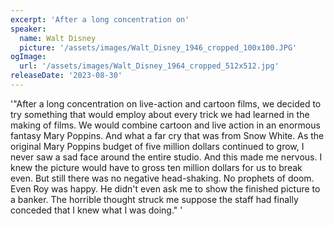 ```yaml
---
excerpt: 'After a long concentration on'
speaker:
  name: Walt Disney
  picture: '/assets/images/Walt_Disney_1946_cropped_100x100.JPG'
ogImage:
  url: '/assets/images/Walt_Disney_1964_cropped_512x512.jpg'
releaseDate: '2023-08-30'
---
```


'"After a long concentration on live-action and cartoon films, we decided to try something that would employ about every trick we had learned in the making of films. We would combine cartoon and live action in an enormous fantasy Mary Poppins. And what a far cry that was from Snow White. As the original Mary Poppins budget of five million dollars continued to grow, I never saw a sad face around the entire studio. And this made me nervous. I knew the picture would have to gross ten million dollars for us to break even. But still there was no negative head-shaking. No prophets of doom. Even Roy was happy. He didn't even ask me to show the finished picture to a banker. The horrible thought struck me suppose the staff had finally conceded that I knew what I was doing."'
